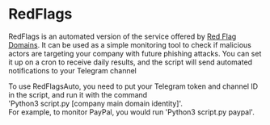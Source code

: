 # RedFlags
RedFlags is an automated version of the service offered by [Red Flag Domains](https://red.flag.domains/). It can be used as a simple monitoring tool to check if malicious actors are targeting your company with future phishing attacks. You can set it up on a cron to receive daily results, and the script will send automated notifications to your Telegram channel

To use RedFlagsAuto, you need to put your Telegram token and channel ID in the script, and run it with the command </br>'Python3 script.py [company main domain identity]'. </br>For example, to monitor PayPal, you would run 'Python3 script.py paypal'.
